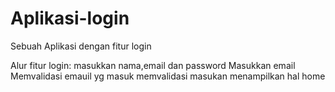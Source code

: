 # Aplikasi-login
Sebuah Aplikasi dengan fitur login

Alur fitur login:
masukkan nama,email dan password
Masukkan email
Memvalidasi emauil yg masuk
memvalidasi masukan
menampilkan hal home
